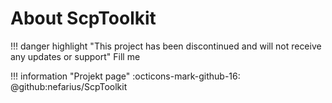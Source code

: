 # About ScpToolkit

!!! danger highlight "This project has been discontinued and will not receive any updates or support"
    Fill me
	
!!! information "Projekt page"
    :octicons-mark-github-16: @github:nefarius/ScpToolkit